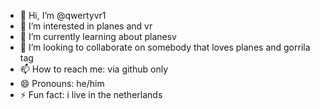 - 👋 Hi, I’m @qwertyvr1
- 👀 I’m interested in planes and vr
- 🌱 I’m currently learning about planesv
- 💞️ I’m looking to collaborate on somebody that loves planes and gorrila tag
- 📫 How to reach me: via github only
- 😄 Pronouns: he/him
- ⚡ Fun fact: i live in the netherlands

<!---
qwertyvr1/qwertyvr1 is a ✨ special ✨ repository because its `README.md` (this file) appears on your GitHub profile.
You can click the Preview link to take a look at your changes.
--->
